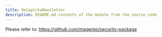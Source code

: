 ```yaml
---
title: ReCaptchaNewsletter
description: README.md contents of the module from the source code
---
```


Please refer to: https://github.com/magento/security-package